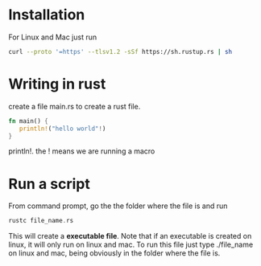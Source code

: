 # Installation

For Linux and Mac just run
```bash
curl --proto '=https' --tlsv1.2 -sSf https://sh.rustup.rs | sh
```


# Writing in rust
 create a file main.rs to create a rust file.

 ```rust
fn main() {
    println!("hello world"!)
}
```
println!. the ! means we are running a macro

# Run a script
From command prompt, go the the folder where the file is and run
```rust
rustc file_name.rs
```

This will create a **executable file**. Note that if an executable is created on linux, it will only run on linux and mac.
To run this file just type ./file_name on linux and mac, being obviously in the folder where the file is.



